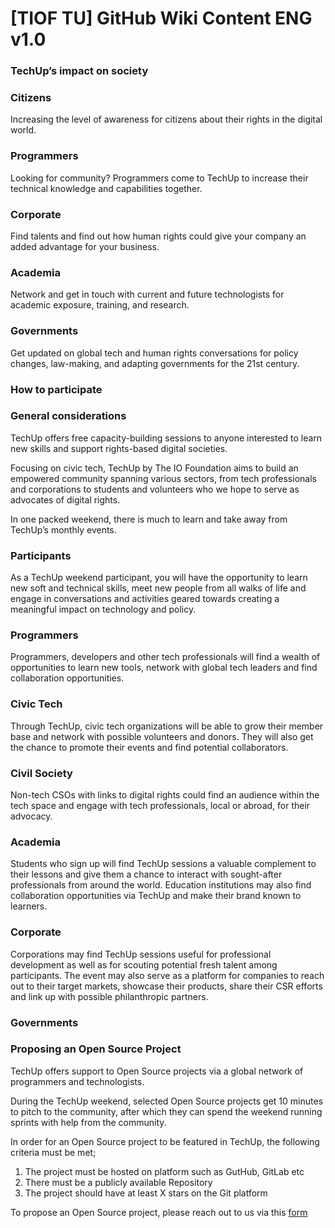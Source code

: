 # \[TIOF TU] GitHub Wiki Content ENG v1.0

### TechUp’s impact on society <a href="#_nwajr9i9lryb" id="_nwajr9i9lryb"></a>

### Citizens <a href="#_taf4hh59oicc" id="_taf4hh59oicc"></a>

Increasing the level of awareness for citizens about their rights in the digital world.

### Programmers <a href="#_qi5xgctjsx1t" id="_qi5xgctjsx1t"></a>

Looking for community? Programmers come to TechUp to increase their technical knowledge and capabilities together.

### Corporate <a href="#_vmzpln643e2q" id="_vmzpln643e2q"></a>

Find talents and find out how human rights could give your company an added advantage for your business.

### Academia <a href="#_yuttd2rsh3r3" id="_yuttd2rsh3r3"></a>

Network and get in touch with current and future technologists for academic exposure, training, and research.

### Governments <a href="#_4113i32zmqcg" id="_4113i32zmqcg"></a>

Get updated on global tech and human rights conversations for policy changes, law-making, and adapting governments for the 21st century.

### How to participate <a href="#_yrgmpqhgj4ng" id="_yrgmpqhgj4ng"></a>

### General considerations <a href="#_7pq04qxq4bvl" id="_7pq04qxq4bvl"></a>

TechUp offers free capacity-building sessions to anyone interested to learn new skills and support rights-based digital societies.

Focusing on civic tech, TechUp by The IO Foundation aims to build an empowered community spanning various sectors, from tech professionals and corporations to students and volunteers who we hope to serve as advocates of digital rights.

In one packed weekend, there is much to learn and take away from TechUp’s monthly events.

### Participants <a href="#_wxtnokg6rvxw" id="_wxtnokg6rvxw"></a>

As a TechUp weekend participant, you will have the opportunity to learn new soft and technical skills, meet new people from all walks of life and engage in conversations and activities geared towards creating a meaningful impact on technology and policy.

### Programmers <a href="#_wxtnokg6rvxw" id="_wxtnokg6rvxw"></a>

Programmers, developers and other tech professionals will find a wealth of opportunities to learn new tools, network with global tech leaders and find collaboration opportunities.

### Civic Tech <a href="#_wxtnokg6rvxw" id="_wxtnokg6rvxw"></a>

Through TechUp, civic tech organizations will be able to grow their member base and network with possible volunteers and donors. They will also get the chance to promote their events and find potential collaborators.

### Civil Society <a href="#_wxtnokg6rvxw" id="_wxtnokg6rvxw"></a>

Non-tech CSOs with links to digital rights could find an audience within the tech space and engage with tech professionals, local or abroad, for their advocacy.

### Academia <a href="#_wxtnokg6rvxw" id="_wxtnokg6rvxw"></a>

Students who sign up will find TechUp sessions a valuable complement to their lessons and give them a chance to interact with sought-after professionals from around the world. Education institutions may also find collaboration opportunities via TechUp and make their brand known to learners.

### Corporate <a href="#_wxtnokg6rvxw" id="_wxtnokg6rvxw"></a>

Corporations may find TechUp sessions useful for professional development as well as for scouting potential fresh talent among participants. The event may also serve as a platform for companies to reach out to their target markets, showcase their products, share their CSR efforts and link up with possible philanthropic partners.

### Governments <a href="#_wxtnokg6rvxw" id="_wxtnokg6rvxw"></a>

### Proposing an Open Source Project <a href="#_x149svab5nah" id="_x149svab5nah"></a>

TechUp offers support to Open Source projects via a global network of programmers and technologists.

During the TechUp weekend, selected Open Source projects get 10 minutes to pitch to the community, after which they can spend the weekend running sprints with help from the community.

In order for an Open Source project to be featured in TechUp, the following criteria must be met;

1. The project must be hosted on platform such as GutHub, GitLab etc
2. There must be a publicly available Repository
3. The project should have at least X stars on the Git platform

To propose an Open Source project, please reach out to us via this [form](https://tiof.click/TechUpForms)
